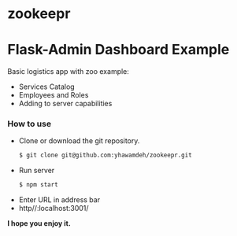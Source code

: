 # zookeepr

# Flask-Admin Dashboard Example

Basic logistics app with zoo example:

- Services Catalog
- Employees and Roles
- Adding to server capabilities

### How to use

- Clone or download the git repository.
    ```sh
    $ git clone git@github.com:yhawamdeh/zookeepr.git
    ```
- Run server
    ```sh
    $ npm start
    ```
- Enter URL in address bar
- http//:localhost:3001/

**I hope you enjoy it.**
